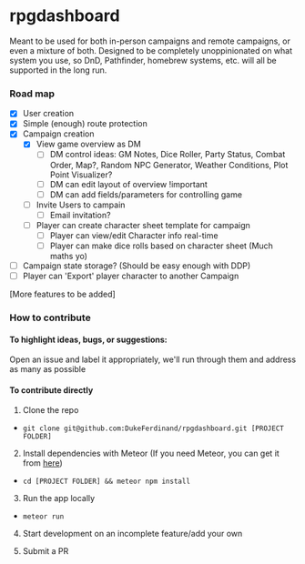 # rpgdashboard

Meant to be used for both in-person campaigns and remote campaigns, or even a mixture of both. Designed to be completely unoppinionated on what system you use, so DnD, Pathfinder, homebrew systems, etc. will all be supported in the long run.

### Road map

- [x] User creation
- [x] Simple (enough) route protection
- [x] Campaign creation
  - [x] View game overview as DM
    - [ ] DM control ideas: GM Notes, Dice Roller, Party Status, Combat Order, Map?, Random NPC Generator, Weather Conditions, Plot Point Visualizer?
    - [ ] DM can edit layout of overview !important
    - [ ] DM can add fields/parameters for controlling game
  - [ ] Invite Users to campain
    - [ ] Email invitation?
  - [ ] Player can create character sheet template for campaign
    - [ ] Player can view/edit Character info real-time
    - [ ] Player can make dice rolls based on character sheet (Much maths yo)
- [ ] Campaign state storage? (Should be easy enough with DDP)
- [ ] Player can 'Export' player character to another Campaign

[More features to be added]


### How to contribute

#### To highlight ideas, bugs, or suggestions:

Open an issue and label it appropriately, we'll run through them and address as many as possible

#### To contribute directly
1. Clone the repo
  * `git clone git@github.com:DukeFerdinand/rpgdashboard.git [PROJECT FOLDER]`

2. Install dependencies with Meteor (If you need Meteor, you can get it from [here](https://www.meteor.com/install))
  * `cd [PROJECT FOLDER] && meteor npm install`

3. Run the app locally
  * `meteor run`

4. Start development on an incomplete feature/add your own

5. Submit a PR
